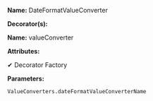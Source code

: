 **Name:** DateFormatValueConverter

**Decorator(s):**

**Name:** valueConverter

**Attributes:**

✔ Decorator Factory

**Parameters:**

```
ValueConverters.dateFormatValueConverterName
```


